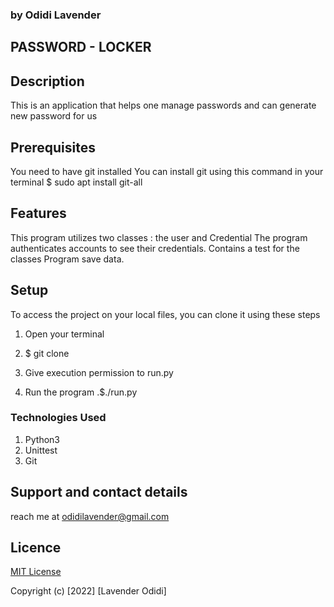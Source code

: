 ### by Odidi Lavender
## PASSWORD - LOCKER
## Description
This is an application that helps one manage passwords and can generate new password for us
## Prerequisites
You need to have git installed 
You can install git using this command in your terminal $ sudo apt install git-all

## Features
This program utilizes two classes : the user and Credential
The program authenticates accounts to see their credentials.
Contains a test for the classes
Program save data.

## Setup
To access the project on your local files, you can clone it using these steps
1. Open your terminal

2. $ git clone

3. Give execution permission to run.py

4. Run the program .$./run.py

### Technologies Used
1. Python3
2. Unittest
3. Git

## Support and contact details
reach me at odidilavender@gmail.com

## Licence
[MIT License](./LICENSE)

Copyright (c) [2022] [Lavender Odidi]